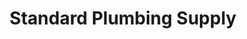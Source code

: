 ---
title: "Standard Plumbing Supply"
url: /salt-lake-city/standard-plumbing-supply/
shop: hardware
---